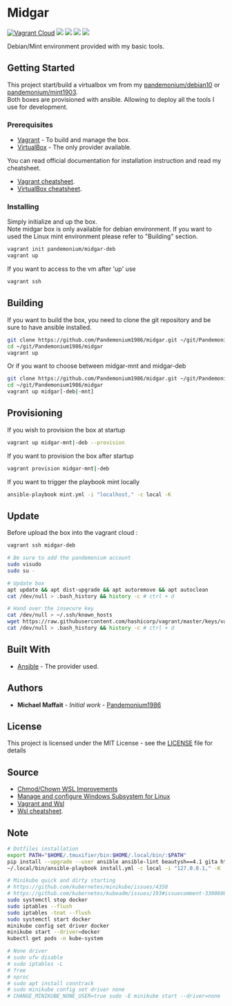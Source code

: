 # Midgar

[![Vagrant Cloud](https://img.shields.io/badge/vagrant-midgar-lightgrey.svg)](https://app.vagrantup.com/pandemonium/boxes/midgar)
![](https://img.shields.io/github/release/Pandemonium1986/midgar.svg)
![](https://img.shields.io/github/repo-size/Pandemonium1986/midgar.svg)
![](https://img.shields.io/github/release-date/Pandemonium1986/midgar.svg)
![](https://img.shields.io/github/license/Pandemonium1986/midgar.svg)

Debian/Mint environment provided with my basic tools.  

## Getting Started

This project start/build a virtualbox vm from my [pandemonium/debian10](https://app.vagrantup.com/pandemonium/boxes/debian10) or [pandemonium/mint1903](https://app.vagrantup.com/pandemonium/boxes/mint1903).  
Both boxes are provisioned with ansible. Allowing to deploy all the tools I use for development.

### Prerequisites

-   [Vagrant](https://www.vagrantup.com/downloads.html) - To build and manage the box.
-   [VirtualBox](https://www.virtualbox.org/wiki/Downloads) - The only provider available.

You can read official documentation for installation instruction and read my cheatsheet.  

-   [Vagrant cheatsheet](https://github.com/Pandemonium1986/cheatsheet/blob/master/VirtualBox.md).  
-   [VirtualBox cheatsheet](https://github.com/Pandemonium1986/cheatsheet/blob/master/Vagrant.md).  

### Installing

Simply initialize and up the box.  
Note midgar box is only available for debian environment. If you want to used the Linux mint environment please refer to "Building" section.

```sh
vagrant init pandemonium/midgar-deb
vagrant up
```

If you want to access to the vm after 'up' use

```sh
vagrant ssh
```

## Building

If you want to build the box, you need to clone the git repository and be sure to have ansible installed.

```sh
git clone https://github.com/Pandemonium1986/midgar.git ~/git/Pandemonium1986/midgar
cd ~/git/Pandemonium1986/midgar
vagrant up
```

Or if you want to choose between midgar-mnt and midgar-deb  

```sh
git clone https://github.com/Pandemonium1986/midgar.git ~/git/Pandemonium1986/midgar
cd ~/git/Pandemonium1986/midgar
vagrant up midgar[-deb|-mnt]
```

## Provisioning

If you wish to provision the box at startup

```sh
vagrant up midgar-mnt|-deb --provision
```

If you want to provision the box after startup

```sh
vagrant provision midgar-mnt|-deb
```

If you want to trigger the playbook mint locally

```sh
ansible-playbook mint.yml -i "localhost," -c local -K
```

## Update

Before upload the box into the vagrant cloud :

```sh
vagrant ssh midgar-deb

# Be sure to add the pandemonium account
sudo visudo
sudo su -

# Update box
apt update && apt dist-upgrade && apt autoremove && apt autoclean
cat /dev/null > .bash_history && history -c # ctrl + d

# Hand over the insecure key
cat /dev/null > ~/.ssh/known_hosts
wget https://raw.githubusercontent.com/hashicorp/vagrant/master/keys/vagrant.pub -O ~/.ssh/authorized_keys
cat /dev/null > .bash_history && history -c # ctrl + d
```

## Built With

-   [Ansible](https://docs.ansible.com/ansible/latest/installation_guide/intro_installation.html) - The provider used.

## Authors

-   **Michael Maffait** - _Initial work_ - [Pandemonium1986](https://github.com/Pandemonium1986)

## License

This project is licensed under the MIT License - see the [LICENSE](./LICENSE) file for details

## Source

-   [Chmod/Chown WSL Improvements](https://blogs.msdn.microsoft.com/commandline/2018/01/12/chmod-chown-wsl-improvements/)
-   [Manage and configure Windows Subsystem for Linux](https://docs.microsoft.com/en-us/windows/wsl/wsl-config#set-wsl-launch-settings)  
-   [Vagrant and Wsl](https://www.vagrantup.com/docs/other/wsl.html)
-   [Wsl cheatsheet](https://github.com/Pandemonium1986/cheatsheet/blob/master/Wsl.md).  

## Note

```sh
# Dotfiles installation
export PATH="$HOME/.tmuxifier/bin:$HOME/.local/bin/:$PATH"
pip install --upgrade --user ansible ansible-lint beautysh==4.1 gita httpie molecule openstacksdk pip pre-commit youtube-dl
~/.local/bin/ansible-playbook install.yml -c local -i "127.0.0.1," -K

# Minikube quick and dirty starting
# https://github.com/kubernetes/minikube/issues/4350
# https://github.com/kubernetes/kubeadm/issues/193#issuecomment-330060848
sudo systemctl stop docker
sudo iptables --flush
sudo iptables -tnat --flush
sudo systemctl start docker
minikube config set driver docker
minikube start --driver=docker
kubectl get pods -n kube-system

# None driver
# sudo ufw disable
# sudo iptables -L
# free
# nproc
# sudo apt install conntrack
# sudo minikube config set driver none
# CHANGE_MINIKUBE_NONE_USER=true sudo -E minikube start --driver=none
```

